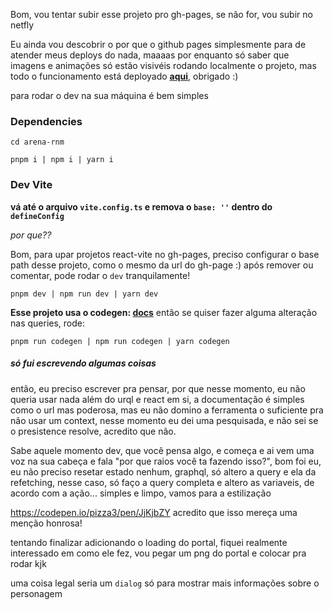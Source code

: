 Bom, vou tentar subir esse projeto pro gh-pages, se não for, vou subir no netfly

Eu ainda vou descobrir o por que o github pages simplesmente para de atender meus deploys do nada, maaaas por enquanto só saber que imagens e animações só estão visivéis rodando localmente o projeto, mas todo o funcionamento está deployado [**aqui**](https://useraugustos.github.io/arena-rick-n-morty/), obrigado :)

para rodar o dev na sua máquina é bem simples

### Dependencies
```shell 
cd arena-rnm

pnpm i | npm i | yarn i
```

### Dev Vite

**vá até o arquivo `vite.config.ts` e remova o `base: ''` dentro do `defineConfig`**

_por que??_

Bom, para upar projetos react-vite no gh-pages, preciso configurar o base path desse projeto, como o mesmo da url do gh-page :)
após remover ou comentar, pode rodar o `dev` tranquilamente!

```shell 
pnpm dev | npm run dev | yarn dev
```

**Esse projeto usa o codegen: [docs](https://the-guild.dev/graphql/codegen)** então se quiser fazer alguma alteração nas queries, rode:

```shell 
pnpm run codegen | npm run codegen | yarn codegen
```

##### só fui escrevendo algumas coisas
então, eu preciso escrever pra pensar, por que nesse momento, eu não queria usar nada além do urql e react em si, a documentação é simples como o url mas poderosa, mas eu não domino a ferramenta o suficiente pra não usar um context, nesse momento
eu dei uma pesquisada, e não sei se o presistence resolve, acredito que não.

Sabe aquele momento dev, que você pensa algo, e começa e ai vem uma voz na sua cabeça e fala "por que raios você ta fazendo isso?", bom foi eu, eu não preciso resetar estado nenhum, graphql, só altero a query e ela da refetching, nesse caso, só faço a query completa e altero as variaveis, de acordo com a ação...
simples e limpo, vamos para a estilização

https://codepen.io/pizza3/pen/JjKjbZY acredito que isso mereça uma menção honrosa!

tentando finalizar adicionando o loading do portal, fiquei realmente interessado em como ele fez, vou pegar um png do portal e colocar pra rodar kjk

uma coisa legal seria um `dialog` só para mostrar mais informações sobre o personagem
